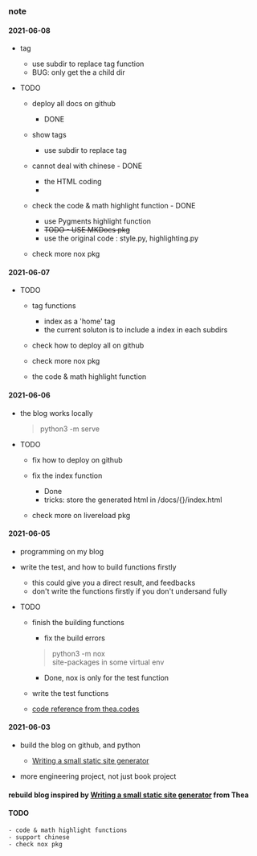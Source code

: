 ### note 

#### 2021-06-08  
* tag  
    - use subdir to replace tag function 
    - BUG: only get the a child dir  

* TODO  
    - deploy all docs on github  
        + DONE  

    - show tags 
        + use subdir to replace tag

    - cannot deal with chinese - DONE  
        + the HTML coding 
        + <meta charset="utf-8">  

    - check the code & math highlight function  - DONE 
        + use Pygments highlight function 
        + ~~TODO - USE MKDocs pkg~~ 
        + use the original code : style.py, highlighting.py  

    - check more nox pkg  
    

#### 2021-06-07  
* TODO  
    - tag functions 
        + index as a 'home' tag  
        + the current soluton is to include a index in each subdirs 

    - check how to deploy all on github  

    - check more nox pkg  

    - the code & math highlight function 

#### 2021-06-06  

* the blog works locally  
  > python3 -m serve 

* TODO  
    - fix how to deploy on github  
    
    - fix the index function  
        + Done  
        + tricks: store the generated html in /docs/{}/index.html
    - check more on livereload pkg  
    

#### 2021-06-05  
* programming on my blog 

* write the test, and how to build functions firstly  
    - this could give you a direct result, and feedbacks  
    - don't write the functions firstly if you don't undersand fully  

* TODO  
    - finish the building functions 
        + fix the build errors  
        > python3 -m nox  
        >  site-packages in some virtual env 
        + Done, nox is only for the test function 

    - write the test functions  
    - [code reference from thea.codes](https://github.com/theacodes/blog.thea.codes)


#### 2021-06-03  

* build the blog on github, and python  
    - [Writing a small static site generator](https://blog.thea.codes/a-small-static-site-generator/)  

* more engineering project, not just book project   

#### rebuild blog inspired by [Writing a small static site generator](https://blog.thea.codes/a-small-static-site-generator/) from Thea

#### TODO 
    - code & math highlight functions 
    - support chinese 
    - check nox pkg 
